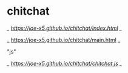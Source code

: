 # chitchat

*_ https://joe-x5.github.io/chitchat/index.html _*

_ https://joe-x5.github.io/chitchat/main.html _

"js"

*_ https://joe-x5.github.io/chitchat/chitchat.js _*
